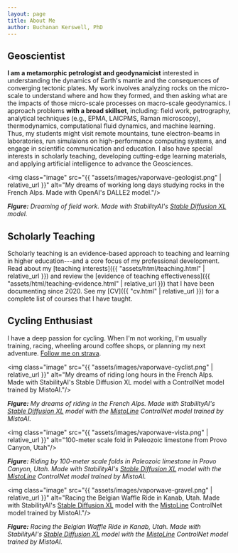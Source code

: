 ```yaml
---
layout: page
title: About Me
author: Buchanan Kerswell, PhD
---
```


## Geoscientist

**I am a metamorphic petrologist and geodynamicist** interested in understanding the dynamics of Earth's mantle and the consequences of converging tectonic plates. My work involves analyzing rocks on the micro-scale to understand where and how they formed, and then asking what are the impacts of those micro-scale processes on macro-scale geodynamics. I approach problems **with a broad skillset**, including: field work, petrography, analytical techniques (e.g., EPMA, LAICPMS, Raman microscopy), thermodynamics, computational fluid dynamics, and machine learning. Thus, my students might visit remote mountains, tune electron-beams in laboratories, run simulaions on high-performance computing systems, and engage in scientific communication and education. I also have special interests in scholarly teaching, developing cutting-edge learning materials, and applying artificial intelligence to advance the Geosciences.

<img class="image" src="{{ "assets/images/vaporwave-geologist.png" | relative_url }}" alt="My dreams of working long days studying rocks in the French Alps. Made with OpenAI's DALLE2 model."/>

***Figure:*** *Dreaming of field work. Made with StabilityAI's [Stable Diffusion XL](https://huggingface.co/stabilityai/stable-diffusion-xl-base-1.0) model.*

## Scholarly Teaching

Scholarly teaching is an evidence-based approach to teaching and learning in higher education---and a core focus of my professional development. Read about my [teaching interests]({{ "assets/html/teaching.html" | relative_url }}) and review the [evidence of teaching effectiveness]({{ "assets/html/teaching-evidence.html" | relative_url }}) that I have been documenting since 2020. See my [CV]({{ "cv.html" | relative_url }}) for a complete list of courses that I have taught.

## Cycling Enthusiast

I have a deep passion for cycling. When I'm not working, I'm usually training, racing, wheeling around coffee shops, or planning my next adventure. [Follow me on strava](https://www.strava.com/athletes/11468816).

<img class="image" src="{{ "assets/images/vaporwave-cyclist.png" | relative_url }}" alt="My dreams of riding long hours in the French Alps. Made with StabilityAI's Stable Diffusion XL model with a ControlNet model trained by MistoAI."/>

***Figure:*** *My dreams of riding in the French Alps. Made with StabilityAI's [Stable Diffusion XL](https://huggingface.co/stabilityai/stable-diffusion-xl-base-1.0) model with the [MistoLine](https://huggingface.co/TheMistoAI/MistoLine) ControlNet model trained by MistoAI.*

<img class="image" src="{{ "assets/images/vaporwave-vista.png" | relative_url }}" alt="100-meter scale fold in Paleozoic limestone from Provo Canyon, Utah"/>

***Figure:*** *Riding by 100-meter scale folds in Paleozoic limestone in Provo Canyon, Utah. Made with StabilityAI's [Stable Diffusion XL](https://huggingface.co/stabilityai/stable-diffusion-xl-base-1.0) model with the [MistoLine](https://huggingface.co/TheMistoAI/MistoLine) ControlNet model trained by MistoAI.*

<img class="image" src="{{ "assets/images/vaporwave-gravel.png" | relative_url }}" alt="Racing the Belgian Waffle Ride in Kanab, Utah. Made with StabilityAI's [Stable Diffusion XL](https://huggingface.co/stabilityai/stable-diffusion-xl-base-1.0) model with the [MistoLine](https://huggingface.co/TheMistoAI/MistoLine) ControlNet model trained by MistoAI."/>

***Figure:*** *Racing the Belgian Waffle Ride in Kanab, Utah. Made with StabilityAI's [Stable Diffusion XL](https://huggingface.co/stabilityai/stable-diffusion-xl-base-1.0) model with the [MistoLine](https://huggingface.co/TheMistoAI/MistoLine) ControlNet model trained by MistoAI.*
